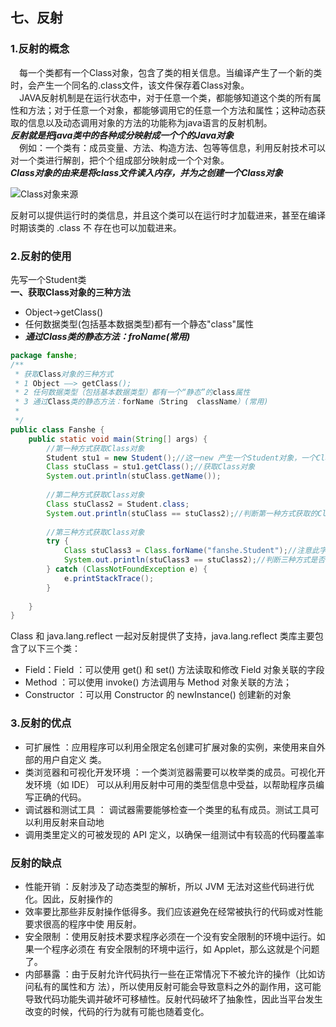 ## 七、反射 
### 1.反射的概念
&emsp;每一个类都有一个Class对象，包含了类的相关信息。当编译产生了一个新的类时，会产生一个同名的.class文件，该文件保存着Class对象。    
&emsp;JAVA反射机制是在运行状态中，对于任意一个类，都能够知道这个类的所有属性和方法；对于任意一个对象，都能够调用它的任意一个方法和属性；这种动态获取的信息以及动态调用对象的方法的功能称为java语言的反射机制。  
***反射就是把java类中的各种成分映射成一个个的Java对象***  
&emsp;例如：一个类有：成员变量、方法、构造方法、包等等信息，利用反射技术可以对一个类进行解剖，把个个组成部分映射成一个个对象。  
***Class对象的由来是将class文件读入内存，并为之创建一个Class对象***  


![Class对象来源](https://img-blog.csdn.net/20170513133210763)  

反射可以提供运⾏时的类信息，并且这个类可以在运⾏时才加载进来，甚⾄在编译时期该类的 .class 不
存在也可以加载进来。 
### 2.反射的使用  
先写一个Student类  
**一、获取Class对象的三种方法**  
* Object->getClass()  
* 任何数据类型(包括基本数据类型)都有一个静态"class"属性 
* ***通过Class类的静态方法：froName(常用)***    
```java
package fanshe;
/**
 * 获取Class对象的三种方式
 * 1 Object ——> getClass();
 * 2 任何数据类型（包括基本数据类型）都有一个“静态”的class属性
 * 3 通过Class类的静态方法：forName（String  className）(常用)
 *
 */
public class Fanshe {
	public static void main(String[] args) {
		//第一种方式获取Class对象  
		Student stu1 = new Student();//这一new 产生一个Student对象，一个Class对象。
		Class stuClass = stu1.getClass();//获取Class对象
		System.out.println(stuClass.getName());
		
		//第二种方式获取Class对象
		Class stuClass2 = Student.class;
		System.out.println(stuClass == stuClass2);//判断第一种方式获取的Class对象和第二种方式获取的是否是同一个
		
		//第三种方式获取Class对象
		try {
			Class stuClass3 = Class.forName("fanshe.Student");//注意此字符串必须是真实路径，就是带包名的类路径，包名.类名
			System.out.println(stuClass3 == stuClass2);//判断三种方式是否获取的是同一个Class对象
		} catch (ClassNotFoundException e) {
			e.printStackTrace();
		}
		
	}
}
```  
Class 和 java.lang.reflect ⼀起对反射提供了⽀持，java.lang.reflect 类库主要包含了以下三个类：  
* Field：Field ：可以使⽤ get() 和 set() ⽅法读取和修改 Field 对象关联的字段   
* Method ：可以使⽤ invoke() ⽅法调⽤与 Method 对象关联的⽅法；
* Constructor ：可以⽤ Constructor 的 newInstance() 创建新的对象  

### 3.反射的优点  
* 可扩展性 ：应⽤程序可以利⽤全限定名创建可扩展对象的实例，来使⽤来⾃外部的⽤户⾃定义
类。
* 类浏览器和可视化开发环境 ：⼀个类浏览器需要可以枚举类的成员。可视化开发环境（如 IDE）
可以从利⽤反射中可⽤的类型信息中受益，以帮助程序员编写正确的代码。
* 调试器和测试⼯具 ： 调试器需要能够检查⼀个类⾥的私有成员。测试⼯具可以利⽤反射来⾃动地
* 调⽤类⾥定义的可被发现的 API 定义，以确保⼀组测试中有较⾼的代码覆盖率  
### 反射的缺点  
* 性能开销 ：反射涉及了动态类型的解析，所以 JVM ⽆法对这些代码进⾏优化。因此，反射操作的
* 效率要⽐那些⾮反射操作低得多。我们应该避免在经常被执⾏的代码或对性能要求很⾼的程序中使
⽤反射。
* 安全限制 ：使⽤反射技术要求程序必须在⼀个没有安全限制的环境中运⾏。如果⼀个程序必须在
有安全限制的环境中运⾏，如 Applet，那么这就是个问题了。
* 内部暴露 ：由于反射允许代码执⾏⼀些在正常情况下不被允许的操作（⽐如访问私有的属性和⽅
法），所以使⽤反射可能会导致意料之外的副作⽤，这可能导致代码功能失调并破坏可移植性。反射代码破坏了抽象性，因此当平台发⽣改变的时候，代码的⾏为就有可能也随着变化。  